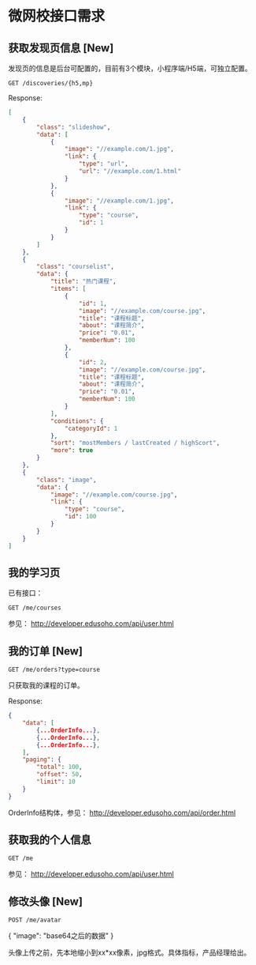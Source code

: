 # 微网校接口需求

## 获取发现页信息 [New]

发现页的信息是后台可配置的，目前有3个模块，小程序端/H5端，可独立配置。

```
GET /discoveries/{h5,mp}
```

Response:

```json
[
    {
        "class": "slideshow",
        "data": [
            {
                "image": "//example.com/1.jpg",
                "link": {
                    "type": "url",
                    "url": "//example.com/1.html"
                }
            },
            {
                "image": "//example.com/1.jpg",
                "link": {
                    "type": "course",
                    "id": 1
                }
            }
        ]
    },
    {
        "class": "courselist",
        "data": {
            "title": "热门课程",
            "items": [
                {
                    "id": 1,
                    "image": "//example.com/course.jpg",
                    "title": "课程标题",
                    "about": "课程简介",
                    "price": "0.01",
                    "memberNum": 100
                },
                {
                    "id": 2,
                    "image": "//example.com/course.jpg",
                    "title": "课程标题",
                    "about": "课程简介",
                    "price": "0.01",
                    "memberNum": 100
                }
            ],
            "conditions": {
                "categoryId": 1
            },
            "sort": "mostMembers / lastCreated / highScort",
            "more": true
        }
    },
    {
        "class": "image",
        "data": {
            "image": "//example.com/course.jpg",
            "link": {
                "type": "course",
                "id": 100
            }
        }
    }
]
```

## 我的学习页

已有接口：
```
GET /me/courses
```
参见：
http://developer.edusoho.com/api/user.html


## 我的订单 [New]

```
GET /me/orders?type=course
```

只获取我的课程的订单。

Response:

```json
{
    "data": [
        {...OrderInfo...},
        {...OrderInfo...},
        {...OrderInfo...},
    ],
    "paging": {
        "total": 100,
        "offset": 50,
        "limit": 10
    }
}
```
OrderInfo结构体，参见： http://developer.edusoho.com/api/order.html

## 获取我的个人信息

```
GET /me
```

参见：
http://developer.edusoho.com/api/user.html


## 修改头像  [New]

```
POST /me/avatar
```

{
  "image": "base64之后的数据"
}

头像上传之前，先本地缩小到xx*xx像素，jpg格式。具体指标，产品经理给出。

